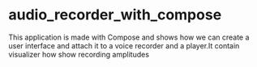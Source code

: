 # audio_recorder_with_compose
This application is made with Compose and shows how we can create a user interface and attach it to a voice recorder and a player.It contain visualizer how show recording amplitudes
